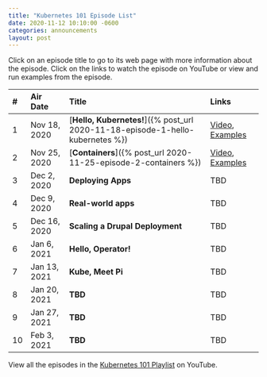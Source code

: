 ```yaml
---
title: "Kubernetes 101 Episode List"
date: 2020-11-12 10:10:00 -0600
categories: announcements
layout: post
---
```

Click on an episode title to go to its web page with more information about the episode. Click on the links to watch the episode on YouTube or view and run examples from the episode.

| # | Air Date | Title | Links |
| :--- | :--- | :--- | :--- |
| 1 | Nov 18, 2020 | [**Hello, Kubernetes!**]({% post_url 2020-11-18-episode-1-hello-kubernetes %}) | [Video](https://www.youtube.com/watch?v=IcslsH7OoYo), [Examples](https://github.com/geerlingguy/kubernetes-101/tree/master/episode-01) |
| 2 | Nov 25, 2020 | [**Containers**]({% post_url 2020-11-25-episode-2-containers %}) | [Video](https://www.youtube.com/watch?v=AHDrejEv0SM), [Examples](https://github.com/geerlingguy/kubernetes-101/blob/master/episode-02) |
| 3 | Dec 2, 2020 | **Deploying Apps** | TBD |
| 4 | Dec 9, 2020 | **Real-world apps** | TBD |
| 5 | Dec 16, 2020 | **Scaling a Drupal Deployment** | TBD |
| 6 | Jan 6, 2021 | **Hello, Operator!** | TBD |
| 7 | Jan 13, 2021 | **Kube, Meet Pi** | TBD |
| 8 | Jan 20, 2021 | **TBD** | TBD |
| 9 | Jan 27, 2021 | **TBD** | TBD |
| 10 | Feb 3, 2021 | **TBD** | TBD |

View all the episodes in the [Kubernetes 101 Playlist](https://www.youtube.com/playlist?list=PL2_OBreMn7FoYmfx27iSwocotjiikS5BD) on YouTube.